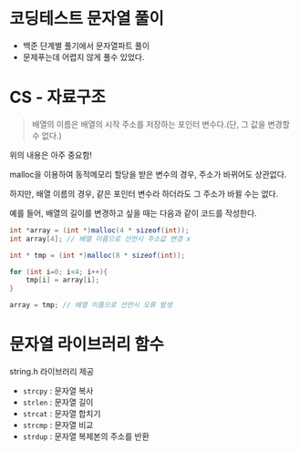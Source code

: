 # 코딩테스트 문자열 풀이
- 백준 단계별 풀기에서 문자열파트 풀이
- 문제푸는데 어렵지 않게 풀수 있었다.

# CS - 자료구조
> 배열의 이름은 배열의 시작 주소를 저장하는 포인터 변수다.(단, 그 값을 변경할 수 없다.)
>

위의 내용은 아주 중요함!

malloc을 이용하여 동적메모리 할당을 받은 변수의 경우, 주소가 바뀌어도 상관없다.

하지만, 배열 이름의 경우, 같은 포인터 변수라 하더라도 그 주소가 바뀔 수는 없다.

예를 들어, 배열의 길이를 변경하고 싶을 때는 다음과 같이 코드를 작성한다.

```java
int *array = (int *)malloc(4 * sizeof(int));
int array[4]; // 배열 이름으로 선언시 주소값 변경 x

int * tmp = (int *)malloc(8 * sizeof(int));

for (int i=0; i<4; i++){
	tmp[i] = array[i];
}

array = tmp; // 배열 이름으로 선언시 오류 발생
```

# 문자열 라이브러리 함수

string.h 라이브러리 제공

- `strcpy` : 문자열 복사
- `strlen` : 문자열 길이
- `strcat` : 문자열 합치기
- `strcmp` : 문자열 비교
- `strdup` : 문자열 복제본의 주소를 반환


